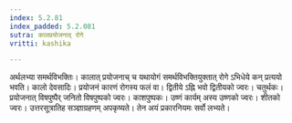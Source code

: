 ```yaml
---
index: 5.2.81
index_padded: 5.2.081
sutra: कालप्रयोजनाद् रोगे
vritti: kashika

---
```

अर्थलभ्या समर्थविभक्तिः। कालात् प्रयोजनाच् च यथायोगं समर्थविभक्तियुक्तात् रोगे ऽभिधेये कन् प्रत्ययो भवति। कालो देवसादिः। प्रयोजनं कारणं रोगस्य फलं वा। द्वितीये ऽह्नि भवो द्वितीयको ज्वरः। चतुर्थकः। प्रयोजनात् विषपुष्पैर् जनितो विषपुष्पको ज्वरः। काशपुष्पकः। उष्णं कार्यम् अस्य उष्णको ज्वरः। शीतको ज्वरः। उत्तरसूत्रातिह सञ्ज्ञाग्रहणम् अपकृष्यते। तेन अयं प्रकारनियमः सर्वो लभ्यते।